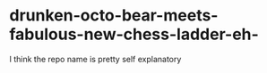 drunken-octo-bear-meets-fabulous-new-chess-ladder-eh-
=====================================================

I think the repo name is pretty self explanatory